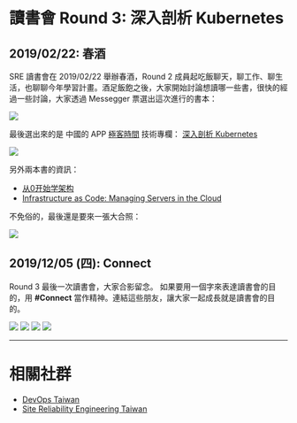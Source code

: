 
# 讀書會 Round 3: 深入剖析 Kubernetes

## 2019/02/22: 春酒

SRE 讀書會在 2019/02/22 舉辦春酒，Round 2 成員起吃飯聊天，聊工作、聊生活，也聊聊今年學習計畫。酒足飯飽之後，大家開始討論想讀哪一些書，很快的經過一些討論，大家透過 Messegger 票選出這次進行的書本：

![](/act/03_K8s/20190222_vote.png)

最後選出來的是 中國的 APP [極客時間](https://time.geekbang.org/) 技術專欄： [深入剖析 Kubernetes](https://time.geekbang.org/column/intro/116)

![](/act/03_K8s/20190222_deep-dive-k8s.png)


另外兩本書的資訊：

* [从0开始学架构](https://time.geekbang.org/column/intro/81)
* [Infrastructure as Code: Managing Servers in the Cloud ](https://www.tenlong.com.tw/products/9781491924358)


不免俗的，最後還是要來一張大合照：

![](/act/03_K8s/20190222_members.jpg)


## 2019/12/05 (四): Connect

Round 3 最後一次讀書會，大家合影留念。
如果要用一個字來表達讀書會的目的，用 **#Connect** 當作精神。連結這些朋友，讓大家一起成長就是讀書會的目的。

![](/act/03_K8s/members/20191206_menber_1_final.jpg)
![](/act/03_K8s/members/20191206_menber_2_final.jpg)
![](/act/03_K8s/members/20191206_menber_3_final.jpg)
![](/act/03_K8s/members/20191206_menber_4_final.jpg)

---
# 相關社群

* [DevOps Taiwan](https://www.facebook.com/groups/DevOpsTaiwan/)
* [Site Reliability Engineering Taiwan](https://www.facebook.com/groups/sre.taiwan/)


